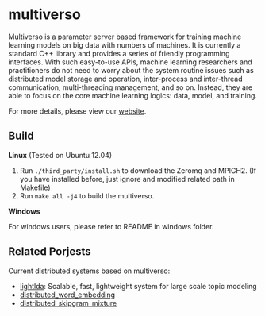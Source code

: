multiverso
==========

Multiverso is a parameter server based framework for training machine learning models on big data with numbers of machines. It is currently a standard C++ library and provides a series of friendly programming interfaces. With such easy-to-use APIs, machine learning researchers and practitioners do not need to worry about the system routine issues such as distributed model storage and operation, inter-process and inter-thread communication, multi-threading management, and so on.
Instead, they are able to focus on the core machine learning logics: data, model, and training.

For more details, please view our [website](www.dmtk.io).

Build
----------

**Linux** (Tested on Ubuntu 12.04)

1. Run ```./third_party/install.sh``` to download the Zeromq and MPICH2. (If you have installed before, just ignore and modified related path in Makefile)
2. Run ```make all -j4``` to build the multiverso.

**Windows**

For windows users, please refer to README in windows folder.


Related Porjests
----------

Current distributed systems based on multiverso:

* [lightlda](https://github.com/Microsoft/lightlda): Scalable, fast, lightweight system for large scale topic modeling
* [distributed_word_embedding](https://github.com/Microsoft/distributed_word_embedding)
* [distributed_skipgram_mixture](https://github.com/Microsoft/distributed_skipgram_mixture)

